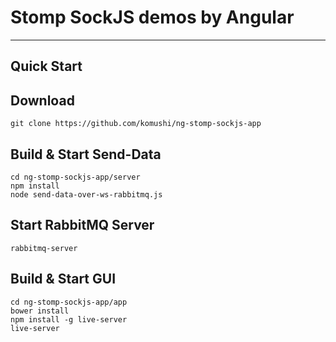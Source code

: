 # Stomp SockJS demos by Angular


----------
Quick Start
-------------

## Download

```
git clone https://github.com/komushi/ng-stomp-sockjs-app
```

## Build & Start Send-Data

```
cd ng-stomp-sockjs-app/server
npm install
node send-data-over-ws-rabbitmq.js
```

## Start RabbitMQ Server

```
rabbitmq-server
```

## Build & Start GUI

```
cd ng-stomp-sockjs-app/app
bower install
npm install -g live-server
live-server
```



